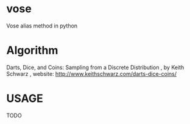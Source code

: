 vose
====

Vose alias method in python


Algorithm 
====
Darts, Dice, and Coins: Sampling from a Discrete Distribution , by Keith Schwarz , website:  http://www.keithschwarz.com/darts-dice-coins/ 


USAGE
==== 
TODO 
